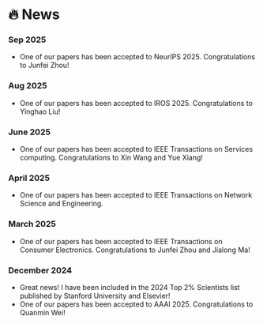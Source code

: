# 🔥 News

### Sep 2025
- One of our papers has been accepted to NeurIPS 2025. Congratulations to Junfei Zhou!
### Aug 2025
- One of our papers has been accepted to IROS 2025. Congratulations to Yinghao Liu!
### June 2025
- One of our papers has been accepted to IEEE Transactions on Services computing. Congratulations to Xin Wang and Yue Xiang!
### April 2025
- One of our papers has been accepted to IEEE Transactions on Network Science and Engineering. 
### March 2025
- One of our papers has been accepted to IEEE Transactions on Consumer Electronics. Congratulations to Junfei Zhou and Jialong Ma!
### December 2024
- Great news! I have been included in the 2024 Top 2% Scientists list published by Stanford University and Elsevier!
- One of our papers has been accepted to AAAI 2025. Congratulations to Quanmin Wei!

<!-- ### December 2023

- **Grant Award** 💰: Delighted to announce my selection for the 2023 National Postdoctoral Research Fellowship Program (Tier C). Celebrating this momentous occasion! 🌟🎉

### November 2023
- **Journal Acceptance** 📚: Thrilled to announce that one of our paper titled "Cooperative Sensing and Heterogeneous Information Fusion in VCPS: A Multi-agent Deep Reinforcement Learning Approach" has been accepted by the prestigious IEEE Transactions on Intelligent Transportation Systems (*T-ITS*)! 🎉🚀
- **Grant Award** 💰: Successfully secured the 74th general project grant from the China Postdoctoral Science Foundation. 

### October 2023
- **Conference Acceptance** : One of our paper titled "Quality-Cost Trade-off on Constructing Logical Views for Vehicular Cyber-Physical Systems: A Deep Reinforcement Learning Approach" has been accepted for presentation at the 2023 IEEE International Symposium on Product Compliance Engineering-Asia (*ISPCE-AS*). 

### September 2023
- **Journal Acceptance** : A paper titled "Cooperative Sensing and Uploading for Quality-Cost Tradeoff of Digital Twins in VEC" has been accepted by the IEEE Transactions on Consumer Electronics (*TCE*). 🎊

### October 2022
- **Journal Acceptance** : A paper titled "Joint Task Offloading and Resource Optimization in NOMA-Based Vehicular Edge Computing: A Game-Theoretic DRL Approach" has been accepted for publication in the Journal of Systems Architecture (*JSA*). 
- **Citation Milestone** 🌟: Reached a significant milestone with 100 citations on <a href="https://scholar.google.com/citations?user=DK5avZUAAAAJ" class="no-underline">Google Scholar</a>. A testament to the impact of our work in the scientific community. 

### September 2022
- **Patent Approval** : Received official approval for an invention patent from the China National Intellectual Property Administration. A proud moment that highlights our innovative contributions. 

### June 2022
- **Conference Acceptance** : Excited to have a conference paper titled "Age of View: A New Metric for Evaluating Heterogeneous Information Fusion in Vehicular Cyber-Physical Systems" accepted at the 2022 IEEE International Conference on Intelligent Transportation Systems (*ITSC*). 
 -->